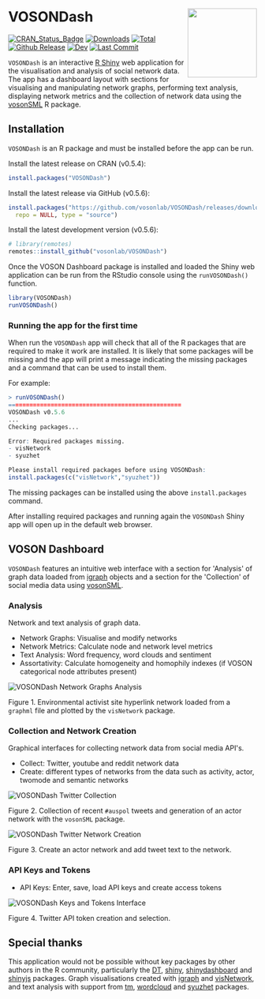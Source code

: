 # VOSONDash <img src="https://vosonlab.github.io/VOSONDash/images/logo.png" width="140px" align="right" />
[![CRAN_Status_Badge](https://www.r-pkg.org/badges/version/VOSONDash)](https://CRAN.R-project.org/package=VOSONDash)
[![Downloads](https://cranlogs.r-pkg.org/badges/VOSONDash)](https://CRAN.R-project.org/package=VOSONDash)
[![Total](https://cranlogs.r-pkg.org/badges/grand-total/VOSONDash)](https://CRAN.R-project.org/package=VOSONDash)
[![Github Release](https://img.shields.io/github/release-pre/vosonlab/VOSONDash.svg?logo=github&colorB=8065ac)](https://github.com/vosonlab/VOSONDash/releases)
[![Dev](https://img.shields.io/static/v1?label=dev&message=v0.5.6&color=659DBD&logo=github)](https://github.com/vosonlab/VOSONDash)
[![Last Commit](https://img.shields.io/github/last-commit/vosonlab/VOSONDash.svg?color=659DBD&logo=github)](https://github.com/vosonlab/VOSONDash/commits/master)

`VOSONDash` is an interactive [R Shiny](https://shiny.rstudio.com/) web application for the visualisation and analysis of social network data. The app has a dashboard layout with sections for visualising and manipulating network graphs, performing text analysis, displaying network metrics and the collection of network data using the [vosonSML](https://github.com/vosonlab/vosonSML) R package.

## Installation

`VOSONDash` is an R package and must be installed before the app can be run.

Install the latest release on CRAN (v0.5.4):
```R
install.packages("VOSONDash")
```

Install the latest release via GitHub (v0.5.6):
```R
install.packages("https://github.com/vosonlab/VOSONDash/releases/download/v0.5.6/VOSONDash-0.5.6.tar.gz", 
  repo = NULL, type = "source")
```

Install the latest development version (v0.5.6):
```R
# library(remotes)
remotes::install_github("vosonlab/VOSONDash")
```

Once the VOSON Dashboard package is installed and loaded the Shiny web application can be run from the RStudio console using the `runVOSONDash()` function.

```R
library(VOSONDash)
runVOSONDash()
```

### Running the app for the first time

When run the `VOSONDash` app will check that all of the R packages that are required to make it work are installed. It is likely that some packages will be missing and the app will print a message indicating the missing packages and a command that can be used to install them.

For example:

```R
> runVOSONDash()
=================================================
VOSONDash v0.5.6
...
Checking packages...

Error: Required packages missing.
- visNetwork
- syuzhet

Please install required packages before using VOSONDash:
install.packages(c("visNetwork","syuzhet"))
```
The missing packages can be installed using the above `install.packages` command.

After installing required packages and running again the `VOSONDash` Shiny app will open up in the default web browser.

## VOSON Dashboard

`VOSONDash` features an intuitive web interface with a section for 'Analysis' of graph data loaded from [igraph](https://igraph.org/r/) objects and a section for the 'Collection' of social media data using [vosonSML](https://github.com/vosonlab/vosonSML).

### Analysis

Network and text analysis of graph data.

* Network Graphs: Visualise and modify networks
* Network Metrics: Calculate node and network level metrics
* Text Analysis: Word frequency, word clouds and sentiment
* Assortativity: Calculate homogeneity and homophily indexes (if VOSON categorical node attributes present)

![VOSONDash Network Graphs Analysis](https://vosonlab.github.io/VOSONDash/images/network-graphs-1420x847.jpg)

Figure 1. Environmental activist site hyperlink network loaded from a `graphml` file and plotted by the `visNetwork` package.

### Collection and Network Creation

Graphical interfaces for collecting network data from social media API's.

* Collect: Twitter, youtube and reddit network data
* Create: different types of networks from the data such as activity, actor, twomode and semantic networks

![VOSONDash Twitter Collection](https://vosonlab.github.io/VOSONDash/images/collection-twitter-1420x980.jpg)

Figure 2. Collection of recent `#auspol` tweets and generation of an actor network with the `vosonSML` package.

![VOSONDash Twitter Network Creation](https://vosonlab.github.io/VOSONDash/images/creation-twitter-1420x848.jpg)

Figure 3. Create an actor network and add tweet text to the network.

### API Keys and Tokens

* API Keys: Enter, save, load API keys and create access tokens

![VOSONDash Keys and Tokens Interface](https://vosonlab.github.io/VOSONDash/images/api-twitter-1420x848.jpg)

Figure 4. Twitter API token creation and selection.

## Special thanks

This application would not be possible without key packages by other authors in the R community, particularly the [DT](https://github.com/rstudio/DT), [shiny](https://github.com/rstudio/shiny), [shinydashboard](https://github.com/rstudio/shinydashboard) and [shinyjs](https://github.com/daattali/shinyjs) packages. Graph visualisations created with [igraph](https://github.com/igraph/rigraph) and [visNetwork](https://github.com/datastorm-open/visNetwork), and text analysis with support from [tm](https://CRAN.R-project.org/package=tm), [wordcloud](https://CRAN.R-project.org/package=wordcloud) and [syuzhet](https://CRAN.R-project.org/package=syuzhet) packages.
